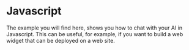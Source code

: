# Javascript
The example you will find here, shows you how to chat with your AI in Javascript. This can be useful, for example, if you want to build a web widget that can be deployed on a web site.